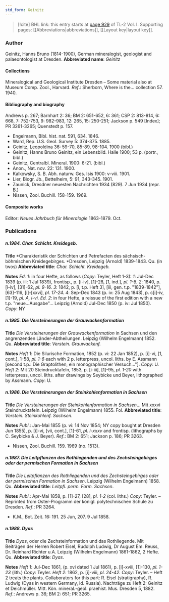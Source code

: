 ```yaml
---
std_form: Geinitz
---
```


> [!cite] BHL link: this entry starts at [page 929](https://www.biodiversitylibrary.org/page/33121060) of TL-2 Vol. I.
> Supporting pages: [[Abbreviations|abbreviations]], [[Layout key|layout key]].

### Author

Geinitz, Hanns Bruno (1814-1900), German mineralogist, geologist and palaeontologist at Dresden. 
**Abbreviated name**: *Geinitz*

#### Collections

Mineralogical and Geological Institute Dresden – Some material also at Museum Comp. Zool., Harvard.
*Ref*.: Sherborn, Where is the... collection 57. 1940.

#### Bibliography and biography

Andrews p. 267; Barnhart 2: 36; BM 2: 651-652, 6: 361; CSP 2: 813-814, 6: 668, 7: 752-753, 9: 982-983, 12: 265, 15: 250-251; Jackson p. 549 \[Index\]; PR 3261-3265; Quenstedt p. 157.
- Engelmann, Bibl. hist. nat. 591, 634. 1846.
- Ward, Rep. U.S. Geol. Survey 5: 374-375. 1885.
- Geinitz, Leopoldina 36: 59-70, 85-89, 98-104. 1900 (bibl.)
- Geinitz, Hanns Bruno Geinitz, ein Lebensbild. Halle 1900; 53 p. (portr., bibl.)
- Geinitz, Centralbl. Mineral. 1900: 6-21. (bibl.)
- Anon., Nat. nov. 22: 131. 1900.
- Kalkowsky, S. B. Abh. naturw. Ges. Isis 1900: v-viii. 1901.
- Lier, Biogr. Jb., Bettelheim, 5: 91, 343-345. 1901.
- Zaunick, Dresdner neuesten Nachrichten 1934 (829). 7 Jun 1934 (repr. B.)
- Nissen, Zool. Buchill. 158-159. 1969.

#### Composite works

Editor: *Neues Jahrbuch für Mineralogie* 1863-1879. Oct.

### Publications

##### n.1984. Char. Schicht. Kreidegeb.

**Title**
*Charakteristik der Schichten und Petrefacten des sächsisch-böhmischen Kreidegebirges. *Dresden, Leipzig (Arnold) 1839-1843. Qu. (in twos)
**Abbreviated title**: *Char. Schicht. Kreidegeb.*

**Notes**
*Ed. 1*: in four Hefte, as follows (*Copy*: Teyler, Heft 1-3):
*1*: Jul-Dec 1839 (p. iii: 1 Jul 1839), frontisp., p. \[i-iv\], \[1\]-28, \[1, ind.\], *pl. 1-8.*
*2*: 1840, p. \[i-iv\], \[31\]-62, *pl. 9-16.*
*3*: 1842, p. \[i, t.p. Heft 3\], \[iii, gen. t.p. "1839-1842"\], \[63\]-116, \[i\]-\[xxvi\], *pl. 17-24.*
*4*: Sep-Dec 1843 (p. iv: 25 Aug 1843), p. c\[i\]-iv, \[1\]-19, *pl. A, i-vi.
Ed. 2*: in four Hefte, a reissue of the first edition with a new t.p. "neue...Ausgabe"... Leipzig (Arnold) Jul-Dec 1850 (p. iv: Jul 1850). *Copy*: NY

##### n.1985. Die Versteinerungen der Grauwackenformation

**Title**
*Die Versteinerungen der Grauwackenformation* in Sachsen und den angrenzenden Länder-Abtheilungen. Leipzig (Wilhelm Engelmann) 1852. Qu.
**Abbreviated title**: *Verstein. Grauwackenf.*

**Notes**
*Heft 1*: Die Silurische Formation, 1852 (p. vi: 22 Jan 1852), p. \[i\]-vi, \[1, cont.\], 1-58, *pl. 1-6* each with 2 p. letterpress, uncol. liths. by E. Assmann \[second t.p.: Die Graptolithen, ein monographischer Versuch..."\]. *Copy*: U.
*Heft 2*: Mit 20 Steindrucktafeln, 1853, p. \[i-iii\], \[1\]-95, *pl. 1-20* with letterpress, uncol. liths. after drawings by Seybicke und Beyer, lithographed by Assmann. *Copy*: U.

##### n.1986. Die Versteinerungen der Steinkohlenformation in Sachsen

**Title**
*Die Versteinerungen der Steinkohlenformation in Sachsen*... Mit xxxvi Steindrucktafeln. Leipzig (Wilhelm Engelmann) 1855. Fol.
**Abbreviated title**: *Verstein. Steinkohlenf. Sachsen*.

**Notes**
*Publ*.: Jan-Mai 1855 (p. vi: 14 Nov 1854; NY copy bought at Dresden Jun 1855), p. \[i\]-vi, \[vii, cont.\], \[1\]-61, *pl. i-xxxv* and frontisp. (lithographs by C. Seybicke & J. Beyer).
*Ref*.: BM 2: 651; Jackson p. 186; PR 3263.
- Nissen, Zool. Buchill. 159. 1969 (no. 1513).

##### n.1987. Die Leitpflanzen des Rothliegenden und des Zechsteingebirges oder der permischen Formation in Sachsen

**Title**
*Die Leitpflanzen des Rothliegenden und des Zechsteingebirges oder der permischen Formation in Sachsen*. Leipzig (Wilhelm Engelmann) 1858. Qu.
**Abbreviated title**: *Leitpfl. perm. Form. Sachsen*.

**Notes**
*Publ*.: Apr-Mai 1858, p. \[1\]-27, \[28\], *pl. 1-2* (col. liths.) *Copy*: Teyler. – Reprinted from Oster-Programm der königl. polytechnischen Schule zu Dresden.
*Ref*.: PR 3264.
- K.M., Bot. Zeit. 16: 191. 25 Jun, 207. 9 Jul 1858.

##### n.1988. Dyas

**Title**
*Dyas*, oder die Zechsteinformation und das Rothliegende. Mit Beiträgen der Herren Robert Eisel, Rudolph Ludwig, Dr August Em. Reuss, Dr. Reinhard Richter u.A. Leipzig (Wilhelm Engelmann) 1861-1862, 2 Hefte. Qu.
**Abbreviated title**: *Dyas*.

**Notes**
*Heft 1*: Jul-Dec 1861, (p. xvi dated 1 Jul 1861), p. \[i\]-xviii, \[1\]-130, *pl. 1-23* (lith.) *Copy*: Teyler.
*Heft 2*: 1862, p. \[i\]-viii, *pl. 24-42. Copy*: Teyler. – Heft 2 treats the plants. Collaborators for this part: R. Eisel (stratigraphy), R. Ludwig (Dyas in western Germany, id. Russia). Nachträge zu Heft 2: Geinitz et Deichmüller. Mitt. Kön. mineral.-geol. praehist. Mus. Dresden 5, 1882.
*Ref*.: Andrews p. 36; BM 2: 651; PR 3265.


